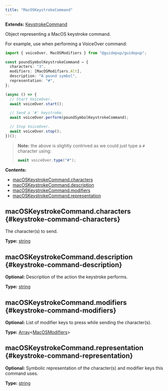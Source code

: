 ```yaml
---
title: "MacOSKeystrokeCommand"
---
```


**Extends:** [KeystrokeCommand]

Object representing a MacOS keystroke command.

For example, use when performing a VoiceOver command:

```ts
import { voiceOver, MacOSModifiers } from "@guidepup/guidepup";

const poundSymbolKeystrokeCommand = {
  characters: "3",
  modifiers: [MacOSModifiers.Alt],
  description: "A pound symbol",
  representation: "#",
};

(async () => {
  // Start VoiceOver.
  await voiceOver.start();

  // Send a '#' keystroke.
  await voiceOver.perform(poundSymbolKeystrokeCommand);

  // Stop VoiceOver.
  await voiceOver.stop();
})();
```

> **Note:** the above is slightly contrived as we could just type a `#` character using:
>
> ```ts
> await voiceOver.type("#");
> ```

**Contents:**

- [macOSKeystrokeCommand.characters](./class-macos-keystroke-command#keystroke-command-characters)
- [macOSKeystrokeCommand.description](./class-macos-keystroke-command#keystroke-command-description)
- [macOSKeystrokeCommand.modifiers](./class-macos-keystroke-command#keystroke-command-modifiers)
- [macOSKeystrokeCommand.representation](./class-macos-keystroke-command#keystroke-command-representation)

## macOSKeystrokeCommand.characters {#keystroke-command-characters}

The character(s) to send.

**Type:** [string]

## macOSKeystrokeCommand.description {#keystroke-command-description}

**Optional:** Description of the action the keystroke performs.

**Type:** [string]

## macOSKeystrokeCommand.modifiers {#keystroke-command-modifiers}

**Optional:** List of modifier keys to press while sending the character(s).

**Type:** [Array]<[MacOSModifiers]>

## macOSKeystrokeCommand.representation {#keystroke-command-representation}

**Optional:** Symbolic representation of the character(s) and modifier keys this command uses.

**Type:** [string]

[keystrokecommand]: ./class-keystroke-command "KeystrokeCommand"
[macosmodifiers]: ./class-macos-modifiers "MacOSModifiers"
[array]: https://developer.mozilla.org/en-US/docs/Web/JavaScript/Reference/Global_Objects/Array "Array"
[string]: https://developer.mozilla.org/en-US/docs/Web/JavaScript/Reference/Global_Objects/String "string"
